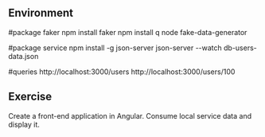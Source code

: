 Environment
----------------------------

#package faker
npm install faker
npm install q
node fake-data-generator

#package service
npm install -g json-server
json-server --watch db-users-data.json

#queries
http://localhost:3000/users
http://localhost:3000/users/100

Exercise
-----------------------------

Create a front-end application in Angular. Consume local service data and display it.